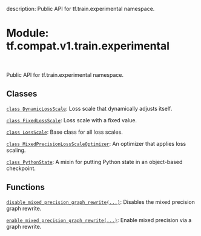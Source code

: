 description: Public API for tf.train.experimental namespace.

<div itemscope itemtype="http://developers.google.com/ReferenceObject">
<meta itemprop="name" content="tf.compat.v1.train.experimental" />
<meta itemprop="path" content="Stable" />
</div>

# Module: tf.compat.v1.train.experimental

<!-- Insert buttons and diff -->

<table class="tfo-notebook-buttons tfo-api nocontent" align="left">

</table>



Public API for tf.train.experimental namespace.



## Classes

[`class DynamicLossScale`](../../../../tf/mixed_precision/experimental/DynamicLossScale.md): Loss scale that dynamically adjusts itself.

[`class FixedLossScale`](../../../../tf/mixed_precision/experimental/FixedLossScale.md): Loss scale with a fixed value.

[`class LossScale`](../../../../tf/mixed_precision/experimental/LossScale.md): Base class for all loss scales.

[`class MixedPrecisionLossScaleOptimizer`](../../../../tf/compat/v1/train/experimental/MixedPrecisionLossScaleOptimizer.md): An optimizer that applies loss scaling.

[`class PythonState`](../../../../tf/train/experimental/PythonState.md): A mixin for putting Python state in an object-based checkpoint.

## Functions

[`disable_mixed_precision_graph_rewrite(...)`](../../../../tf/compat/v1/train/experimental/disable_mixed_precision_graph_rewrite.md): Disables the mixed precision graph rewrite.

[`enable_mixed_precision_graph_rewrite(...)`](../../../../tf/compat/v1/train/experimental/enable_mixed_precision_graph_rewrite.md): Enable mixed precision via a graph rewrite.

